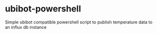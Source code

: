 # ubibot-powershell
Simple ubibot compatible powershell script to publish temperature data to an influx db instance
